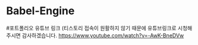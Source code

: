 # Babel-Engine

#포트폴리오 유튜브 링크 (티스토리 접속이 원활하지 않기 때문에 유튜브링크로 시청해주시면 감사하겠습니다.
https://www.youtube.com/watch?v=-AwK-BneDVw
